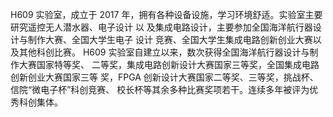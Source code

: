 H609 实验室，成立于 2017 年，拥有各种设备设施，学习环境舒适。实验室主要研究遥控无人潜水器、电子设计 以
及集成电路设计，主要参加全国海洋航行器设计与制作大赛、全国大学生电子 设计
竞赛、全国大学生集成电路创新创业大赛以及其他科创比赛。
H609 实验室自建立以来，数次获得全国海洋航行器设计与制作大赛国家特等奖、
二等奖，集成电路创新设计大赛国家三等奖，全国集成电路创新创业大赛国家三等
奖，FPGA 创新设计大赛国家二等奖、三等奖，挑战杯、信院“微电子杯”科创竞赛、
校长杯等其余多种比赛奖项若干。连续多年被评为优秀科创集体。
